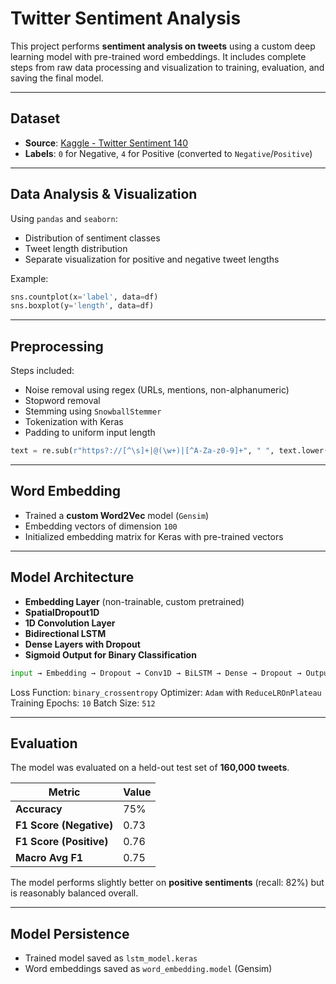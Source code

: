 # Twitter Sentiment Analysis

This project performs **sentiment analysis on tweets** using a custom deep learning model with pre-trained word embeddings. It includes complete steps from raw data processing and visualization to training, evaluation, and saving the final model.

---

## Dataset

- **Source**: [Kaggle - Twitter Sentiment 140](https://www.kaggle.com/datasets/kazanova/sentiment140)
- **Labels**: `0` for Negative, `4` for Positive (converted to `Negative`/`Positive`)

---

## Data Analysis & Visualization

Using `pandas` and `seaborn`:

- Distribution of sentiment classes
- Tweet length distribution
- Separate visualization for positive and negative tweet lengths

Example:
```python
sns.countplot(x='label', data=df)
sns.boxplot(y='length', data=df)
````

---

## Preprocessing

Steps included:

* Noise removal using regex (URLs, mentions, non-alphanumeric)
* Stopword removal
* Stemming using `SnowballStemmer`
* Tokenization with Keras
* Padding to uniform input length

```python
text = re.sub(r"https?://[^\s]+|@(\w+)|[^A-Za-z0-9]+", " ", text.lower())
```

---

## Word Embedding

* Trained a **custom Word2Vec** model (`Gensim`)
* Embedding vectors of dimension `100`
* Initialized embedding matrix for Keras with pre-trained vectors

---

## Model Architecture

* **Embedding Layer** (non-trainable, custom pretrained)
* **SpatialDropout1D**
* **1D Convolution Layer**
* **Bidirectional LSTM**
* **Dense Layers with Dropout**
* **Sigmoid Output for Binary Classification**

```python
input → Embedding → Dropout → Conv1D → BiLSTM → Dense → Dropout → Output
```

Loss Function: `binary_crossentropy`
Optimizer: `Adam` with `ReduceLROnPlateau`
Training Epochs: `10`
Batch Size: `512`

---

## Evaluation

The model was evaluated on a held-out test set of **160,000 tweets**.

| Metric                  | Value |
| ----------------------- | ----- |
| **Accuracy**            | 75%   |
| **F1 Score (Negative)** | 0.73  |
| **F1 Score (Positive)** | 0.76  |
| **Macro Avg F1**        | 0.75  |

The model performs slightly better on **positive sentiments** (recall: 82%) but is reasonably balanced overall.

---

## Model Persistence

* Trained model saved as `lstm_model.keras`
* Word embeddings saved as `word_embedding.model` (Gensim)
